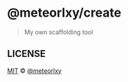 # @meteorlxy/create

> My own scaffolding tool

## LICENSE

[MIT](https://github.com/meteorlxy/create/blob/master/LICENSE) &copy; [@meteorlxy](https://github.com/meteorlxy)

